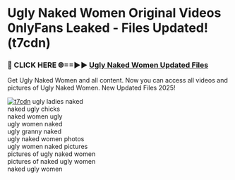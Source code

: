 # Ugly Naked Women Original Videos 0nlyFans Leaked - Files Updated! (t7cdn)

<h3>🔴 CLICK HERE 🌐==►► <a href="https://tinyurl.com/yckcrads" rel="nofollow">Ugly Naked Women Updated Files</a></h3>

Get Ugly Naked Women and all content. Now you can access all videos and pictures of Ugly Naked Women. New Updated Files 2025!

[![t7cdn](https://i.imgur.com/hpKpOFt.gif)](https://tinyurl.com/yckcrads)
ugly ladies naked<br>
naked ugly chicks<br>
naked women ugly<br>
ugly women naked<br>
ugly granny naked<br>
ugly naked women photos<br>
ugly women naked pictures<br>
pictures of ugly naked women<br>
pictures of naked ugly women<br>
naked ugly women